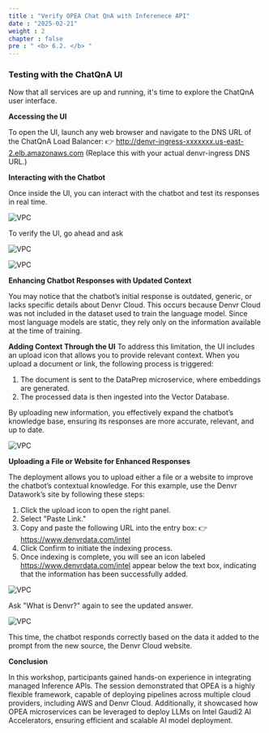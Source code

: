 ```yaml
---
title : "Verify OPEA Chat QnA with Inferenece API"
date : "2025-02-21"
weight : 2
chapter : false
pre : " <b> 6.2. </b> "
---
```

### Testing with the ChatQnA UI
Now that all services are up and running, it's time to explore the ChatQnA user interface.

**Accessing the UI**

To open the UI, launch any web browser and navigate to the DNS URL of the ChatQnA Load Balancer:
👉 http://denvr-ingress-xxxxxxx.us-east-2.elb.amazonaws.com
(Replace this with your actual denvr-ingress DNS URL.)

**Interacting with the Chatbot**

Once inside the UI, you can interact with the chatbot and test its responses in real time.

![VPC](10000/images/5.fwd/image110.png)

To verify the UI, go ahead and ask

![VPC](10000/images/5.fwd/image111.png)

![VPC](10000/images/5.fwd/image112.png)

**Enhancing Chatbot Responses with Updated Context**

You may notice that the chatbot’s initial response is outdated, generic, or lacks specific details about Denvr Cloud. This occurs because Denvr Cloud was not included in the dataset used to train the language model. Since most language models are static, they rely only on the information available at the time of training.

**Adding Context Through the UI**
To address this limitation, the UI includes an upload icon that allows you to provide relevant context. When you upload a document or link, the following process is triggered:

1. The document is sent to the DataPrep microservice, where embeddings are generated.
2. The processed data is then ingested into the Vector Database.

By uploading new information, you effectively expand the chatbot’s knowledge base, ensuring its responses are more accurate, relevant, and up to date.

![VPC](10000/images/5.fwd/image113.png)

**Uploading a File or Website for Enhanced Responses**

The deployment allows you to upload either a file or a website to improve the chatbot’s contextual knowledge. For this example, use the Denvr Datawork’s site by following these steps:

1. Click the upload icon to open the right panel.
2. Select "Paste Link."
3. Copy and paste the following URL into the entry box:
👉 https://www.denvrdata.com/intel
4. Click Confirm to initiate the indexing process.
5. Once indexing is complete, you will see an icon labeled https://www.denvrdata.com/intel appear below the text box, indicating that the information has been successfully added.

![VPC](10000/images/5.fwd/image114.png)

Ask "What is Denvr?" again to see the updated answer.

![VPC](10000/images/5.fwd/image115.png)

This time, the chatbot responds correctly based on the data it added to the prompt from the new source, the Denvr Cloud website.

**Conclusion**

In this workshop, participants gained hands-on experience in integrating managed Inference APIs. The session demonstrated that OPEA is a highly flexible framework, capable of deploying pipelines across multiple cloud providers, including AWS and Denvr Cloud. Additionally, it showcased how OPEA microservices can be leveraged to deploy LLMs on Intel Gaudi2 AI Accelerators, ensuring efficient and scalable AI model deployment.